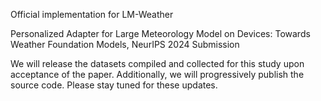 Official implementation for LM-Weather

Personalized Adapter for Large Meteorology Model on Devices: Towards Weather Foundation Models, NeurIPS 2024 Submission

We will release the datasets compiled and collected for this study upon acceptance of the paper. Additionally, we will progressively publish the source code. Please stay tuned for these updates.
